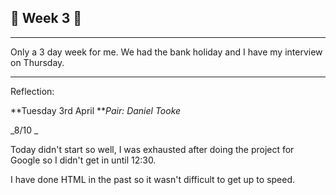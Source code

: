 ## 🚩 Week 3  🚩

---

Only a 3 day week for me. We had the bank holiday and I have my interview on Thursday.

---

Reflection:

**Tuesday 3rd April  **_Pair: Daniel Tooke_

_8/10 _

Today didn't start so well, I was exhausted after doing the project for Google so I didn't get in until 12:30. 

I have done HTML in the past so it wasn't difficult to get up to speed. 


